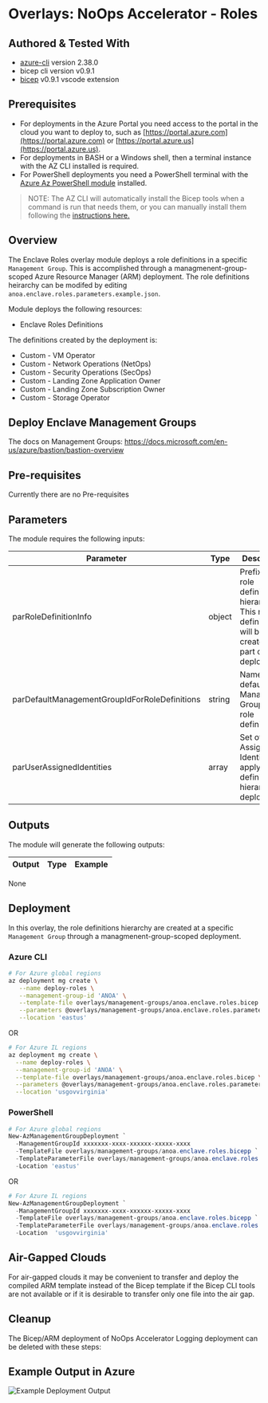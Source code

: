 # Overlays: NoOps Accelerator - Roles

## Authored & Tested With

* [azure-cli](https://docs.microsoft.com/en-us/cli/azure/install-azure-cli) version 2.38.0
* bicep cli version v0.9.1
* [bicep](https://marketplace.visualstudio.com/items?itemName=ms-azuretools.vscode-bicep) v0.9.1 vscode extension

## Prerequisites

* For deployments in the Azure Portal you need access to the portal in the cloud you want to deploy to, such as [https://portal.azure.com](https://portal.azure.com) or [https://portal.azure.us](https://portal.azure.us).
* For deployments in BASH or a Windows shell, then a terminal instance with the AZ CLI installed is required.
* For PowerShell deployments you need a PowerShell terminal with the [Azure Az PowerShell module](https://docs.microsoft.com/en-us/powershell/azure/what-is-azure-powershell) installed.

> NOTE: The AZ CLI will automatically install the Bicep tools when a command is run that needs them, or you can manually install them following the [instructions here.](https://docs.microsoft.com/en-us/azure/azure-resource-manager/bicep/install#azure-cli)

## Overview

The Enclave Roles overlay module deploys a role definitions in a specific `Management Group`.  This is accomplished through a managmenent-group-scoped Azure Resource Manager (ARM) deployment.  The role definitions heirarchy can be modifed by editing `anoa.enclave.roles.parameters.example.json`.  

Module deploys the following resources:

* Enclave Roles Definitions

The definitions created by the deployment is:

* Custom - VM Operator
* Custom - Network Operations (NetOps)
* Custom - Security Operations (SecOps)
* Custom - Landing Zone Application Owner
* Custom - Landing Zone Subscription Owner
* Custom - Storage Operator

## Deploy Enclave Management Groups

The docs on Management Groups: <https://docs.microsoft.com/en-us/azure/bastion/bastion-overview>

## Pre-requisites

Currently there are no Pre-requisites

## Parameters

The module requires the following inputs:

| Parameter                             | Type   | Description                                                                                                                                                     | Requirements                      | Example               |
| ------------------------------------- | ------ | --------------------------------------------------------------------------------------------------------------------------------------------------------------- | --------------------------------- | --------------------- |
| parRoleDefinitionInfo      | object | Prefix for the role definition hierarchy.  This role definition will be created as part of the deployment.                                                    | role definition                   | `none`                 |
| parDefaultManagementGroupIdForRoleDefinitions | string | Name for default Management Group Id For role definitions. | Minimum two characters            | `ANOA` |
| parUserAssignedIdentities | array   | Set of User Assigned Identities to apply role definitions hierarchy of deployment | `none`  | `none` |

## Outputs

The module will generate the following outputs:

| Output | Type | Example |
| ------ | ---- | ------- |
None

## Deployment

In this overlay, the role definitions hierarchy are created at a specific `Management Group` through a managmenent-group-scoped deployment.

### Azure CLI

```bash
# For Azure global regions
az deployment mg create \
   --name deploy-roles \
   --management-group-id 'ANOA' \
   --template-file overlays/management-groups/anoa.enclave.roles.bicep \
   --parameters @overlays/management-groups/anoa.enclave.roles.parameters.example.json \
   --location 'eastus'
```

OR

```bash
# For Azure IL regions
az deployment mg create \
  --name deploy-roles \
  --management-group-id 'ANOA' \
  --template-file overlays/management-groups/anoa.enclave.roles.bicep \
  --parameters @overlays/management-groups/anoa.enclave.roles.parameters.example.json \
  --location 'usgovvirginia'
```

### PowerShell

```powershell
# For Azure global regions
New-AzManagementGroupDeployment `
  -ManagementGroupId xxxxxxx-xxxx-xxxxxx-xxxxx-xxxx
  -TemplateFile overlays/management-groups/anoa.enclave.roles.bicepp `
  -TemplateParameterFile overlays/management-groups/anoa.enclave.roles.parameters.example.json `
  -Location 'eastus'
```

OR

```powershell
# For Azure IL regions
New-AzManagementGroupDeployment `
  -ManagementGroupId xxxxxxx-xxxx-xxxxxx-xxxxx-xxxx
  -TemplateFile overlays/management-groups/anoa.enclave.roles.bicepp `
  -TemplateParameterFile overlays/management-groups/anoa.enclave.roles.parameters.example.json `
  -Location  'usgovvirginia'
```

## Air-Gapped Clouds

For air-gapped clouds it may be convenient to transfer and deploy the compiled ARM template instead of the Bicep template if the Bicep CLI tools are not available or if it is desirable to transfer only one file into the air gap.

## Cleanup

The Bicep/ARM deployment of NoOps Accelerator Logging deployment can be deleted with these steps:

## Example Output in Azure

![Example Deployment Output](images/operationsNetworkExampleDeploymentOutput.png "Example Deployment Output in Azure global regions")
